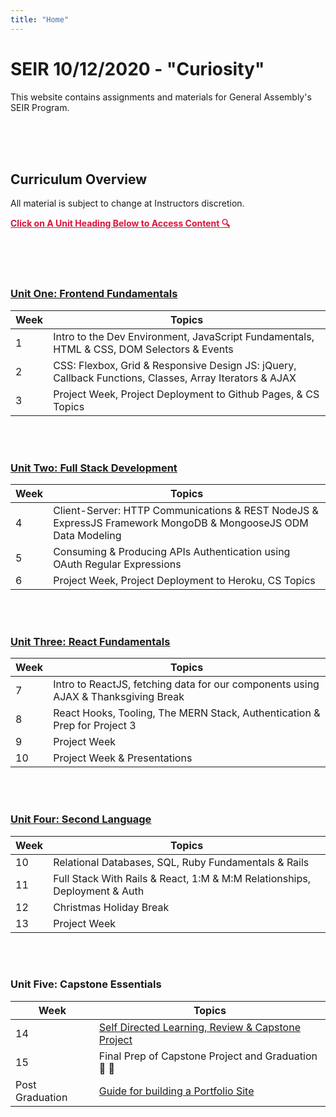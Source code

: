 ```yaml
---
title: "Home"
---
```


# SEIR 10/12/2020 - "Curiosity"

This website contains assignments and materials for General Assembly's SEIR Program. 


<br>
<br>
<br>


## Curriculum Overview

All material is subject to change at Instructors discretion.


<p style="color: crimson; text-decoration: underline"><b>Click on A Unit Heading Below to Access Content 🔍</b></p>

<br>
<br>
<br>


### [<u>Unit One: Frontend Fundamentals</u>](/frontend-fundamentals)

| Week  | Topics | 
| ----- | ------ |
| 1  | Intro to the Dev Environment, JavaScript Fundamentals, HTML & CSS, DOM Selectors & Events  |
| 2  | CSS: Flexbox, Grid & Responsive Design JS: jQuery, Callback Functions, Classes, Array Iterators & AJAX|
| 3  | Project Week, Project Deployment to Github Pages, & CS Topics |



<br>
<br>

### [<u>Unit Two: Full Stack Development</u>](/full-stack-development)

| Week  | Topics |
| ----- | ------ |
| 4  | Client-Server: HTTP Communications & REST NodeJS & ExpressJS Framework MongoDB & MongooseJS ODM Data Modeling |
| 5  | Consuming & Producing APIs Authentication using OAuth Regular Expressions |
| 6  | Project Week, Project Deployment to Heroku, CS Topics |


<br>
<br>

### [<u>Unit Three: React Fundamentals</u>](/react-fundamentals)

| Week  | Topics |
| ----- | ------ |
| 7 | Intro to ReactJS, fetching data for our components using AJAX & Thanksgiving Break |
| 8 | React Hooks, Tooling, The MERN Stack, Authentication & Prep for Project 3 |
| 9 | Project Week |
| 10 | Project Week & Presentations |


<br>
<br>

### [<u>Unit Four: Second Language</u>](/second-language)

| Week  | Topics |
| ----- | ------ |
| 10  | Relational Databases, SQL, Ruby Fundamentals & Rails |
| 11  | Full Stack With Rails & React, 1:M & M:M Relationships, Deployment & Auth |
| 12  | Christmas Holiday Break |
| 13  | Project Week |


<br>
<br>


### Unit Five: Capstone Essentials

| Week  | Topics |
| ----- | ------ |
| 14  | [Self Directed Learning, Review & Capstone Project](/capstone) |
| 15  | Final Prep of Capstone Project and Graduation 🥳 🎉|
| Post Graduation  | [Guide for building a Portfolio Site](/portfolio)|
